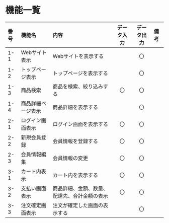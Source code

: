 # 機能一覧

|番号|機能名|内容|データ入力|データ出力|備考|
|:---|:---|:---|:---:|:---:|:---|
|1-1|Webサイト表示|Webサイトを表示する||〇||
|1-2|トップページ表示|トップページを表示する||〇||
|1-3|商品検索|商品を検索、絞り込みする|〇|〇||
|1-4|商品詳細ページ表示|商品詳細を表示する||〇||
|2-1|ログイン画面表示|ログイン画面を表示する|〇|〇||
|2-2|新規会員登録|会員情報を登録する|〇|〇||
|2-3|会員情報編集|会員情報の変更|〇|〇||
|3-1|カート内表示|カート内を表示する|〇|〇||
|3-2|支払い画面表示|商品詳細、金額、数量、配達先、合計金額の表示|〇|〇||
|3-3|注文確定画面表示|注文が確定した画面の表示する||〇||
